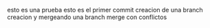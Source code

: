 esto es una prueba
esto es el primer commit
creacion de una branch
creacion y mergeando una branch
merge con conflictos
